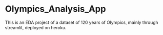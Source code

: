 # Olympics_Analysis_App
This is an EDA project of a dataset of 120 years of Olympics, mainly through streamlit, deployed on heroku.
